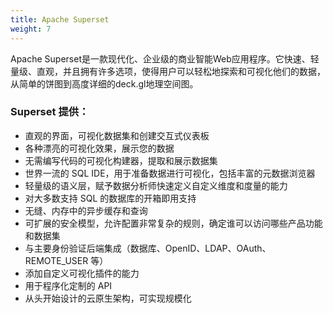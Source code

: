 ```yaml
---
title: Apache Superset
weight: 7
---
```


Apache Superset是一款现代化、企业级的商业智能Web应用程序。它快速、轻量级、直观，并且拥有许多选项，使得用户可以轻松地探索和可视化他们的数据，从简单的饼图到高度详细的deck.gl地理空间图。

### Superset 提供：

- 直观的界面，可视化数据集和创建交互式仪表板
- 各种漂亮的可视化效果，展示您的数据
- 无需编写代码的可视化构建器，提取和展示数据集
- 世界一流的 SQL IDE，用于准备数据进行可视化，包括丰富的元数据浏览器
- 轻量级的语义层，赋予数据分析师快速定义自定义维度和度量的能力
- 对大多数支持 SQL 的数据库的开箱即用支持
- 无缝、内存中的异步缓存和查询
- 可扩展的安全模型，允许配置非常复杂的规则，确定谁可以访问哪些产品功能和数据集
- 与主要身份验证后端集成（数据库、OpenID、LDAP、OAuth、REMOTE_USER 等）
- 添加自定义可视化插件的能力
- 用于程序化定制的 API
- 从头开始设计的云原生架构，可实现规模化


